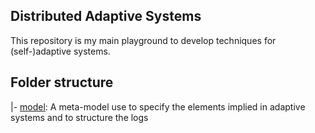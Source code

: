 Distributed Adaptive Systems
----------------------------

This repository is my main playground to develop techniques for (self-)adaptive systems.

## Folder structure

|- [model](model): A meta-model use to specify the elements implied in adaptive systems and to structure the logs